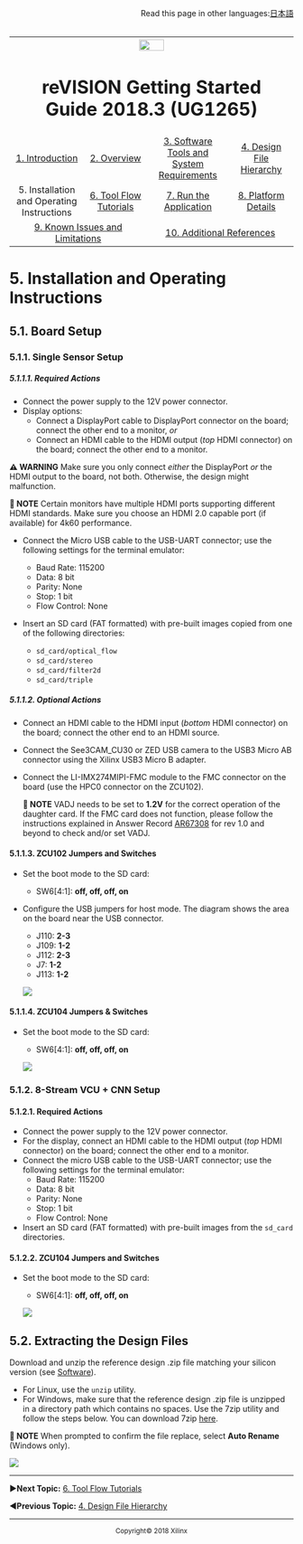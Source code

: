 <p align="right">
            Read this page in other languages:<a href="../Japanese-master/operating-instructions.md">日本語</a>    <table style="width:100%"><table style="width:100%">
  <tr>

<th width="100%" colspan="6"><img src="https://www.xilinx.com/content/dam/xilinx/imgs/press/media-kits/corporate/xilinx-logo.png" width="30%"/><h1>reVISION Getting Started Guide 2018.3 (UG1265)</h1>
</th>

  </tr>
  <tr>
    <td width="17%" align="center"><a href="https://github.com/Xilinx/TechDocs/blob/reVISION-getting-started-develop/README.md">1. Introduction</a></td>
    <td width="16%" align="center"><a href="overview.md">2. Overview</a></td>
    <td width="17%" align="center"><a href="software-tools-system-requirements.md">3. Software Tools and System Requirements</a></td>
    <td width="17%" align="center"><a href="design-file-hierarchy.md">4. Design File Hierarchy</a></td>
</tr>
<tr>
    <td width="17%" align="center">5. Installation and Operating Instructions</td>
    <td width="16%" align="center"><a href="tool-flow-tutorials.md">6. Tool Flow Tutorials</a></td>
    <td width="17%" align="center"><a href="run-application.md">7. Run the Application</a></td>
    <td width="17%" align="center"><a href="platform-details.md">8. Platform Details</a></td>    
  </tr>
<tr>
    <td width="17%" align="center" colspan="2"><a href="known-issues-limitations.md">9. Known Issues and Limitations</a></td>
    <td width="16%" align="center" colspan="2"><a href="additional-references.md">10. Additional References</a></td>
</tr>
</table>

# 5. Installation and Operating Instructions

## 5.1. Board Setup
### 5.1.1. Single Sensor Setup

##### 5.1.1.1. Required Actions
* Connect the power supply to the 12V power connector.
* Display options:
  * Connect a DisplayPort cable to DisplayPort connector on the board; connect the other end to a monitor, _or_
  * Connect an HDMI cable to the HDMI output (*top* HDMI connector) on the board; connect the other end to a monitor.

**:warning: WARNING** Make sure you only connect _either_ the DisplayPort _or_ the HDMI output to the board, not both. Otherwise, the design might malfunction.

**:pushpin: NOTE** Certain monitors have multiple HDMI ports supporting different HDMI standards. Make sure you choose an HDMI 2.0 capable port (if available) for 4k60 performance.

* Connect the Micro USB cable to the USB-UART connector; use the following settings for the terminal emulator:
  * Baud Rate: 115200
  * Data: 8 bit
  * Parity: None
  * Stop: 1 bit
  * Flow Control: None

* Insert an SD card (FAT formatted) with pre-built images copied from one of the following directories:
  * `sd_card/optical_flow`
  * `sd_card/stereo`
  * `sd_card/filter2d`
  * `sd_card/triple`

##### 5.1.1.2. Optional Actions
* Connect an HDMI cable to the HDMI input (_bottom_ HDMI connector) on the board; connect the other end to an HDMI source.
* Connect the See3CAM_CU30 or ZED USB camera to the USB3 Micro AB connector using the Xilinx USB3 Micro B adapter.
* Connect the LI-IMX274MIPI-FMC module to the FMC connector on the board (use the HPC0 connector on the ZCU102).

  **:pushpin: NOTE** VADJ needs to be set to **1.2V** for the correct operation of the daughter card. If the FMC card does not function, please follow the instructions explained in Answer Record [AR67308](https://www.xilinx.com/support/answers/67308.html) for rev 1.0 and beyond to check and/or set VADJ.

#### 5.1.1.3. ZCU102 Jumpers and Switches
* Set the boot mode to the SD card:
  * SW6[4:1]: **off, off, off, on**
* Configure the USB jumpers for host mode. The diagram shows the area on the board near the USB connector.
  * J110: **2-3**
  * J109: **1-2**
  * J112: **2-3**
  * J7: **1-2**
  * J113: **1-2**

  ![](images/zcu102_rv_board_setup_2017.4.jpg)

#### 5.1.1.4. ZCU104 Jumpers & Switches
* Set the boot mode to the SD card:
  * SW6[4:1]: **off, off, off, on**

  ![](images/zcu104_board_setup_2017.4.jpg)

### 5.1.2. 8-Stream VCU + CNN Setup

#### 5.1.2.1. Required Actions
* Connect the power supply to the 12V power connector.
* For the display, connect an HDMI cable to the HDMI output (_top_ HDMI connector) on the board; connect the other end to a monitor.
* Connect the micro USB cable to the USB-UART connector; use the following settings for the terminal emulator:
  * Baud Rate: 115200
  * Data: 8 bit
  * Parity: None
  * Stop: 1 bit
  * Flow Control: None
* Insert an SD card (FAT formatted) with pre-built images from the `sd_card` directories.

#### 5.1.2.2. ZCU104 Jumpers and Switches
* Set the boot mode to the SD card:
  * SW6[4:1]: **off, off, off, on**

  ![](images/vcu_8stream_cnn.jpg)

## 5.2. Extracting the Design Files

Download and unzip the reference design .zip file matching your silicon version (see [Software](software-tools-system-requirements.md#32-software)).
* For Linux, use the `unzip` utility.
* For Windows, make sure that the reference design .zip file is unzipped in a directory path which contains no spaces. Use the 7zip utility and follow the steps below. You can download 7zip [here](http://www.7-zip.org/).


**:pushpin: NOTE** When prompted to confirm the file replace, select **Auto Rename** (Windows only).

  ![](images/7zip-1.jpg)
<hr/>

:arrow_forward:**Next Topic:**  [6. Tool Flow Tutorials](tool-flow-tutorials.md)

:arrow_backward:**Previous Topic:**  [4. Design File Hierarchy](design-file-hierarchy.md)
<hr/>
<p align="center"><sup>Copyright&copy; 2018 Xilinx</sup></p>
